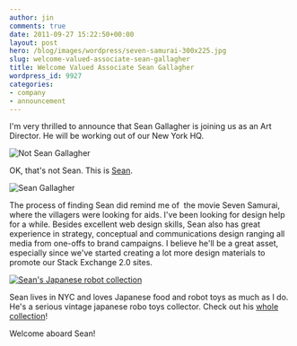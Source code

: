 ```yaml
---
author: jin
comments: true
date: 2011-09-27 15:22:50+00:00
layout: post
hero: /blog/images/wordpress/seven-samurai-300x225.jpg
slug: welcome-valued-associate-sean-gallagher
title: Welcome Valued Associate Sean Gallagher
wordpress_id: 9927
categories:
- company
- announcement
---
```


I'm very thrilled to announce that Sean Gallagher is joining us as an Art Director. He will be working out of our New York HQ.

![Not Sean Gallagher](/blog/images/wordpress/seven-samurai-300x225.jpg)

OK, that's not Sean. This is [Sean](http://dluxstudios.com/11/).

![Sean Gallagher](/blog/images/wordpress/Photo-on-2011-09-13-at-22.32-2-300x225.jpg)

The process of finding Sean did remind me of  the movie Seven Samurai, where the villagers were looking for aids. I've been looking for design help for a while. Besides excellent web design skills, Sean also has great experience in strategy, conceptual and communications design ranging all media from one-offs to brand campaigns. I believe he'll be a great asset, especially since we've started creating a lot more design materials to promote our Stack Exchange 2.0 sites.

[![Sean's Japanese robot collection](http://blog.stackoverflow.com/wp-content/uploads/sean-toys-300x224.jpg)](http://blog.stackoverflow.com/2011/09/welcome-valued-associate-sean-gallagher/sean-toys/)

Sean lives in NYC and loves Japanese food and robot toys as much as I do. He's a serious vintage japanese robo toys collector. Check out his [whole collection](http://www.toybotstudios.com/2011/08/wondrous-vintage-collection-of-diceone.html)!

Welcome aboard Sean!



